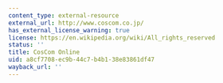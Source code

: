 ```yaml
---
content_type: external-resource
external_url: http://www.coscom.co.jp/
has_external_license_warning: true
license: https://en.wikipedia.org/wiki/All_rights_reserved
status: ''
title: CosCom Online
uid: a8cf7708-ec9b-44c7-b4b1-38e83861df47
wayback_url: ''
---
```


